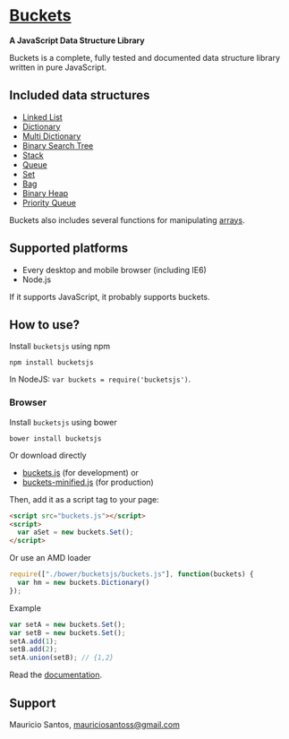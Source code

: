 [Buckets](github.com/mauriciosantos/buckets/)
====================
**A JavaScript Data Structure Library**

Buckets is a complete, fully tested and documented data structure library written in pure JavaScript.

Included data structures
---------------------

- [Linked List](https://rawgithub.com/mauriciosantos/buckets/master/doc/symbols/buckets.LinkedList.html)
- [Dictionary](https://rawgithub.com/mauriciosantos/buckets/master/doc/symbols/buckets.Dictionary.html)
- [Multi Dictionary](https://rawgithub.com/mauriciosantos/buckets/master/doc/symbols/buckets.MultiDictionary.html)
- [Binary Search Tree](https://rawgithub.com/mauriciosantos/buckets/master/doc/symbols/buckets.BSTree.html)
- [Stack](https://rawgithub.com/mauriciosantos/buckets/master/doc/symbols/buckets.Stack.html)
- [Queue](https://rawgithub.com/mauriciosantos/buckets/master/doc/symbols/buckets.Queue.html)
- [Set](https://rawgithub.com/mauriciosantos/buckets/master/doc/symbols/buckets.Set.html)
- [Bag](https://rawgithub.com/mauriciosantos/buckets/master/doc/symbols/buckets.Bag.html)
- [Binary Heap](https://rawgithub.com/mauriciosantos/buckets/master/doc/symbols/buckets.Heap.html)
- [Priority Queue](https://rawgithub.com/mauriciosantos/buckets/master/doc/symbols/buckets.PriorityQueue.html)

Buckets also includes several functions for manipulating [arrays](https://rawgithub.com/mauriciosantos/buckets/master/doc/symbols/buckets.arrays.html).

Supported platforms
--------------------

- Every desktop and mobile browser (including IE6)
- Node.js

If it supports JavaScript, it probably supports buckets.

How to use?
--------------------

Install `bucketsjs` using npm

```shell
npm install bucketsjs
```

In NodeJS: `var buckets = require('bucketsjs')`.

### Browser

Install `bucketsjs` using bower

```shell
bower install bucketsjs
```

Or download directly

- [buckets.js](https://rawgithub.com/mauriciosantos/buckets/master/buckets.js) (for development) or
- [buckets-minified.js](https://rawgithub.com/mauriciosantos/buckets/master/buckets-minified.js) (for production)

Then, add it as a script tag to your page:

```html
<script src="buckets.js"></script>
<script>
  var aSet = new buckets.Set();
</script>
```

Or use an AMD loader

```javascript
require(["./bower/bucketsjs/buckets.js"], function(buckets) {
  var hm = new buckets.Dictionary()
});
```

Example

```javascript
var setA = new buckets.Set();
var setB = new buckets.Set();
setA.add(1);
setB.add(2);
setA.union(setB); // {1,2}
```
Read the [documentation](https://rawgithub.com/mauriciosantos/buckets/master/doc/index.html).

Support
--------------------

Mauricio Santos, [mauriciosantoss@gmail.com](mailto:mauriciosantoss@gmail.com)
